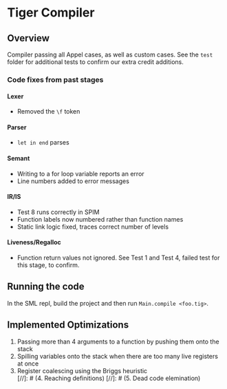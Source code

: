 # Tiger Compiler

## Overview
Compiler passing all Appel cases, as well as custom cases. See the `test` folder for additional tests to confirm our extra credit additions.

### Code fixes from past stages
#### Lexer
* Removed the `\f` token
#### Parser
* `let in end` parses
#### Semant
* Writing to a for loop variable reports an error
* Line numbers added to error messages
#### IR/IS
* Test 8 runs correctly in SPIM
* Function labels now numbered rather than function names
* Static link logic fixed, traces correct number of levels
#### Liveness/Regalloc
* Function return values not ignored. See Test 1 and Test 4, failed test for this stage, to confirm.

## Running the code
In the SML repl, build the project and then run `Main.compile <foo.tig>`.

## Implemented Optimizations
1. Passing more than 4 arguments to a function by pushing them onto the stack
2. Spilling variables onto the stack when there are too many live registers at once
3. Register coalescing using the Briggs heuristic  
[//]: # (4. Reaching definitions)
[//]: # (5. Dead code elemination)

